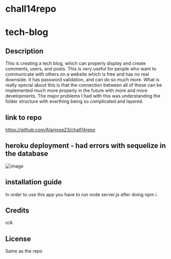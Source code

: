 # chall14repo
# tech-blog

## Description
This is creating a tech blog, which can properly display and create comments, users, and posts. This is very useful for people who want to communicate with others on a website which is free and has no real downside. It has password validation, and can do so much more. What is really special about this is that the connection between all of these can be implemented much more properly in the future with more and more developments. The major problems I had with this was understanding the folder structure with everthing being so complicated and layered.

## link to repo

https://github.com/Alanjose23/chall14repo

## heroku deployment - had errors with sequelize in the database
![image](https://user-images.githubusercontent.com/112830964/203695619-5127d48f-5343-410e-8bc9-3215debc1a1d.png)






## installation guide

In order to use this app you have to run node server.js after doing npm i.

## Credits

n/A

## License

Same as the repo
